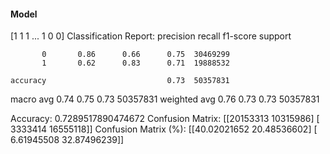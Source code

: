 #### Model
[1 1 1 ... 1 0 0]
Classification Report:
              precision    recall  f1-score   support

           0       0.86      0.66      0.75  30469299
           1       0.62      0.83      0.71  19888532

    accuracy                           0.73  50357831
   macro avg       0.74      0.75      0.73  50357831
weighted avg       0.76      0.73      0.73  50357831

Accuracy: 0.7289517890474672
Confusion Matrix:
[[20153313 10315986]
 [ 3333414 16555118]]
Confusion Matrix (%):
[[40.02021652 20.48536602]
 [ 6.61945508 32.87496239]]
